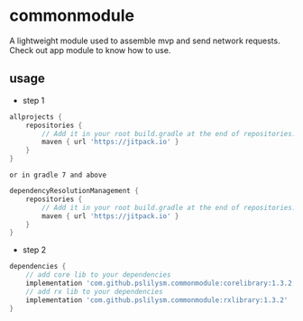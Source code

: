# commonmodule
A lightweight module used to assemble mvp and send network requests.
Check out app module to know how to use.

## usage

* step 1
```groovy
allprojects {
    repositories {
        // Add it in your root build.gradle at the end of repositories:
        maven { url 'https://jitpack.io' }
    }
}
```
    or in gradle 7 and above
```groovy
dependencyResolutionManagement {
    repositories {
        // Add it in your root build.gradle at the end of repositories:
        maven { url 'https://jitpack.io' }
    }
}
```

* step 2
```groovy
dependencies {
    // add core lib to your dependencies
    implementation 'com.github.pslilysm.commonmodule:corelibrary:1.3.2'
    // add rx lib to your dependencies
    implementation 'com.github.pslilysm.commonmodule:rxlibrary:1.3.2'
}
```

